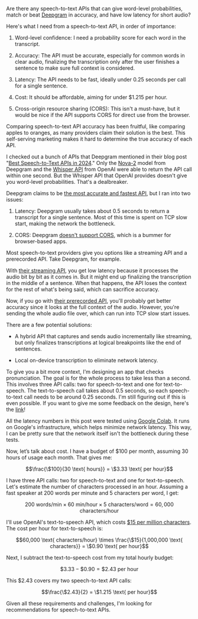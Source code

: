 Are there any speech-to-text APIs that can give word-level probabilities, match or beat [Deepgram](https://deepgram.com) in accuracy, and have low latency for short audio?

Here's what I need from a speech-to-text API, in order of importance:

1. Word-level confidence: I need a probability score for each word in the transcript.

1. Accuracy: The API must be accurate, especially for common words in clear audio, finalizing the transcription only after the user finishes a sentence to make sure full context is considered.

1. Latency: The API needs to be fast, ideally under 0.25 seconds per call for a single sentence.

1. Cost: It should be affordable, aiming for under $1.215 per hour.

1. Cross-origin resource sharing (CORS): This isn't a must-have, but it would be nice if the API supports CORS for direct use from the browser.

Comparing speech-to-text API accuracy has been fruitful, like comparing apples to oranges, as many providers claim their solution is the best. This self-serving marketing makes it hard to determine the true accuracy of each API.

I checked out a bunch of APIs that Deepgram mentioned in their blog post "[Best Speech-to-Text APIs in 2024](https://deepgram.com/learn/best-speech-to-text-apis)." Only the [Nova-2](https://developers.deepgram.com/docs/models-languages-overview#nova-2) model from Deepgram and the [Whisper API](https://platform.openai.com/docs/guides/speech-to-text/speech-to-text) from OpenAI were able to return the API call within one second. But the Whisper API that OpenAI provides doesn't give you word-level probabilities. That's a dealbreaker.

Deepgram claims to be [the most accurate and fastest API](https://deepgram.com/learn/best-speech-to-text-apis#:~:text=Deepgram%20released%20Deepgram%20Nova%2D2%2C%20the%20fastest%2C%20most%20accurate%20STT%20model%20in%20the%20world.), but I ran into two issues:

1. Latency: Deepgram usually takes about 0.5 seconds to return a transcript for a single sentence. Most of this time is spent on TCP slow start, making the network the bottleneck.

1. CORS: Deepgram [doesn't support CORS](https://github.com/deepgram/deepgram-js-sdk/blob/bd51da7ce06c59b3dea55e4a915e802bd43a3754/README.md?plain=1#L148), which is a bummer for browser-based apps.

Most speech-to-text providers give you options like a streaming API and a prerecorded API. Take Deepgram, for example.

With [their streaming API](https://developers.deepgram.com/docs/getting-started-with-live-streaming-audio), you get low latency because it processes the audio bit by bit as it comes in. But it might end up finalizing the transcription in the middle of a sentence. When that happens, the API loses the context for the rest of what's being said, which can sacrifice accuracy.

Now, if you go with [their prerecorded API](https://developers.deepgram.com/docs/getting-started-with-pre-recorded-audio), you'll probably get better accuracy since it looks at the full context of the audio. However, you're sending the whole audio file over, which can run into TCP slow start issues.

There are a few potential solutions:

- A hybrid API that captures and sends audio incrementally like streaming, but only finalizes transcriptions at logical breakpoints like the end of sentences.

- Local on-device transcription to eliminate network latency.

To give you a bit more context, I'm designing an app that checks pronunciation. The goal is for the whole process to take less than a second. This involves three API calls: two for speech-to-text and one for text-to-speech. The text-to-speech call takes about 0.5 seconds, so each speech-to-text call needs to be around 0.25 seconds. I'm still figuring out if this is even possible. If you want to give me some feedback on the design, here's the [link](https://github.com/8ta4/accent)!

All the latency numbers in this post were tested using [Google Colab](https://colab.research.google.com). It runs on Google's infrastructure, which helps minimize network latency. This way, I can be pretty sure that the network itself isn't the bottleneck during these tests.

Now, let’s talk about cost. I have a budget of $100 per month, assuming 30 hours of usage each month. That gives me:

$$\frac{\$100}{30 \text{ hours}} = \$3.33 \text{ per hour}$$

I have three API calls: two for speech-to-text and one for text-to-speech. Let's estimate the number of characters processed in an hour. Assuming a fast speaker at 200 words per minute and 5 characters per word, I get:

$$200 \text{ words/min} \times 60 \text{ min/hour} \times 5 \text{ characters/word} = 60,000 \text{ characters/hour}$$

I'll use OpenAI's text-to-speech API, which costs [$15 per million characters](https://openai.com/api/pricing/#:~:text=TTS-,%2415.00%20/,1M%20characters,-TTS%20HD). The cost per hour for text-to-speech is:

$$60,000 \text{ characters/hour} \times \frac{\$15}{1,000,000 \text{ characters}} = \$0.90 \text{ per hour}$$

Next, I subtract the text-to-speech cost from my total hourly budget:

$$\$3.33 - \$0.90 = \$2.43 \text{ per hour}$$

This $2.43 covers my two speech-to-text API calls:

$$\frac{\$2.43}{2} = \$1.215 \text{ per hour}$$

Given all these requirements and challenges, I'm looking for recommendations for speech-to-text APIs.
